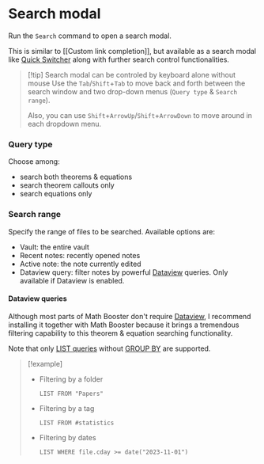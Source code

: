 # Search modal

Run the `Search` command to open a search modal.

This is similar to [[Custom link completion]], but available as a search modal like [Quick Switcher](https://help.obsidian.md/Plugins/Quick+switcher) along with further search control functionalities.

> [!tip] Search modal can be controled by keyboard alone without mouse
> Use the `Tab`/`Shift`+`Tab` to move back and forth between the search window and two drop-down menus (`Query type` & `Search range`).
> 
> Also, you can use `Shift`+`ArrowUp`/`Shift`+`ArrowDown` to move around in each dropdown menu.

### Query type

Choose among:
- search both theorems & equations
- search theorem callouts only
- search equations only
### Search range

Specify the range of files to be searched. Available options are:
- Vault: the entire vault
- Recent notes: recently opened notes
- Active note: the note currently edited
- Dataview query: filter notes by powerful [Dataview](https://blacksmithgu.github.io/obsidian-dataview/) queries. Only available if Dataview is enabled.

#### Dataview queries

Although most parts of Math Booster don't require [Dataview](https://blacksmithgu.github.io/obsidian-dataview/), I recommend installing it together with Math Booster because it brings a tremendous filtering capability to this theorem & equation searching functionality.

Note that only [LIST queries](https://blacksmithgu.github.io/obsidian-dataview/queries/query-types/#list) without [GROUP BY](https://blacksmithgu.github.io/obsidian-dataview/queries/data-commands/#group-by) are supported.

> [!example]
> - Filtering by a folder
>   ```
>   LIST FROM "Papers"
>   ```
> - Filtering by a tag
>   ```
>   LIST FROM #statistics
>   ```
> - Filtering by dates
>   ```
>   LIST WHERE file.cday >= date("2023-11-01")
>   ```
